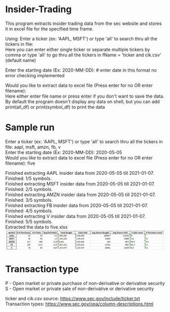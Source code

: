 # Insider-Trading
This program extracts insider trading data from the sec website and stores it in excel file for the specified time frame.

Using:
Enter a ticker (ex: 'AAPL, MSFT') or type 'all' to search thru all the tickers in file:\
Here you can enter either single ticker or separate multiple tickers by comma or type 'all' to go thru all the tickers in fName = 'ticker and cik.csv' (default name)

Enter the starting date (Ex: 2020-MM-DD): # enter date in this format no error checking implemented

Would you like to extract data to excel file (Press enter for no OR enter filename):\
Here either enter file name or press enter if you don't want to save the data. By default the program doesn't display any data on shell, but you can add print(all_df) or print(symbol_df) to print the data


# Sample run
Enter a ticker (ex: 'AAPL, MSFT') or type 'all' to search thru all the tickers in file: aapl, msft, amzn, fb, v\
Enter the starting date (Ex: 2020-MM-DD): 2020-05-05\
Would you like to extract data to excel file (Press enter for no OR enter filename): five

Finished extracting AAPL insider data from 2020-05-05 till 2021-01-07.\
Finished: 1/5 symbols.\
Finished extracting MSFT insider data from 2020-05-05 till 2021-01-07.\
Finished: 2/5 symbols.\
Finished extracting AMZN insider data from 2020-05-05 till 2021-01-07.\
Finished: 3/5 symbols.\
Finished extracting FB insider data from 2020-05-05 till 2021-01-07.\
Finished: 4/5 symbols.\
Finished extracting V insider data from 2020-05-05 till 2021-01-07.\
Finished: 5/5 symbols.\
Extracted the data to five.xlsx
![](sample.PNG)

# Transaction type
P - Open market or private purchase of non-derivative or derivative security\
S - Open market or private sale of non-derivative or derivative security

ticker and cik.csv source: https://www.sec.gov/include/ticker.txt \
Transaction types: https://www.sec.gov/opa/column-descriptions.html

